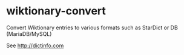 # wiktionary-convert
Convert Wiktionary entries to various formats such as StarDict or DB (MariaDB/MySQL)

See http://dictinfo.com
